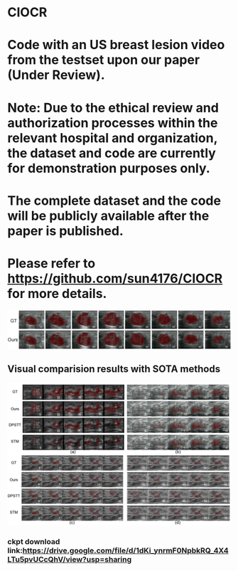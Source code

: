 # CIOCR
# Code with an US breast lesion video from the testset upon our paper (Under Review).
# Note: Due to the ethical review and authorization processes within the relevant hospital and organization, the dataset and code are currently for demonstration purposes only.
# The complete dataset and the code will be publicly available after the paper is published.
# Please refer to https://github.com/sun4176/CIOCR for more details.
![alt text](image_blend/image_blend.png)
## Visual comparision results with SOTA methods
![alt text](image_blend/comparision.png)
### ckpt download link:https://drive.google.com/file/d/1dKi_ynrmF0NpbkRQ_4X4LTu5pvUCcQhV/view?usp=sharing
